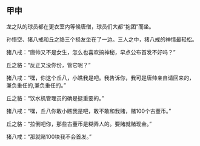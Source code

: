 ## 甲申

龙之队的球员都在更衣室内等候唐僧，球员们大都“抱团”而坐。

孙悟空、猪八戒和丘之貉三个损友坐在了一边。三人之中，猪八戒的神情最轻松。

猪八戒：“唐帅又不是女生，怎么也喜欢搞神秘，早点公布首发不好吗？”

丘之貉：“反正又没你份，管它呢？”

猪八戒：“嘿，你这个丘八，小瞧我是吧。我告诉你，我可是唐帅亲自请回来的，兼负重任的,兼负重任的。”

丘之貉：“饮水机管理员的确是挺重要的。”

猪八戒：“嘿，丘八你敢小瞧我是吧，敢不敢和我赌，赌100个古董币。”

丘之貉：“拉倒吧你，那些古董币是糊弄人的。要赌就赌现金。”

猪八戒：“那就赌100块我不会首发。”
